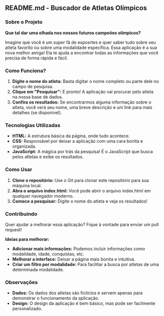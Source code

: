 ## **README.md - Buscador de Atletas Olímpicos**

### **Sobre o Projeto**

**Que tal dar uma olhada nos nossos futuros campeões olímpicos?** 

Imagine que você é um super fã de esposrtes e quer saber tudo sobre seu atleta favorito ou sobre uma modalidade específica. Essa aplicação é a sua nova melhor amiga! Ela te ajuda a encontrar todas as informações que você precisa de forma rápida e fácil.

### **Como Funciona?**

1. **Digite o nome do atleta:** Basta digitar o nome completo ou parte dele no campo de pesquisa.
2. **Clique em "Pesquisar":** E pronto! A aplicação vai procurar pelo atleta na nossa base de dados.
3. **Confira os resultados:** Se encontrarmos alguma informação sobre o atleta, você verá seu nome, uma breve descrição e um link para mais detalhes (se disponível).

### **Tecnologias Utilizadas**

* **HTML:** A estrutura básica da página, onde tudo acontece.
* **CSS:** Responsável por deixar a aplicação com uma cara bonita e organizada.
* **JavaScript:** A mágica por trás da pesquisa! É o JavaScript que busca pelos atletas e exibe os resultados.

### **Como Usar**

1. **Clone o repositório:** Use o Git para clonar este repositório para sua máquina local.
2. **Abra o arquivo index.html:** Você pode abrir o arquivo index.html em qualquer navegador moderno.
3. **Comece a pesquisar:** Digite o nome do atleta e veja os resultados!

### **Contribuindo**

Quer ajudar a melhorar essa aplicação? Fique à vontade para enviar um pull request! 

**Ideias para melhorar:**

* **Adicionar mais informações:** Podemos incluir informações como modalidade, idade, conquistas, etc.
* **Melhorar a interface:** Deixar a página mais bonita e intuitiva.
* **Criar um filtro por modalidade:** Para facilitar a busca por atletas de uma determinada modalidade.

### **Observações**

* **Dados:** Os dados dos atletas são fictícios e servem apenas para demonstrar o funcionamento da aplicação.
* **Design:** O design da aplicação é bem básico, mas pode ser facilmente personalizado.

